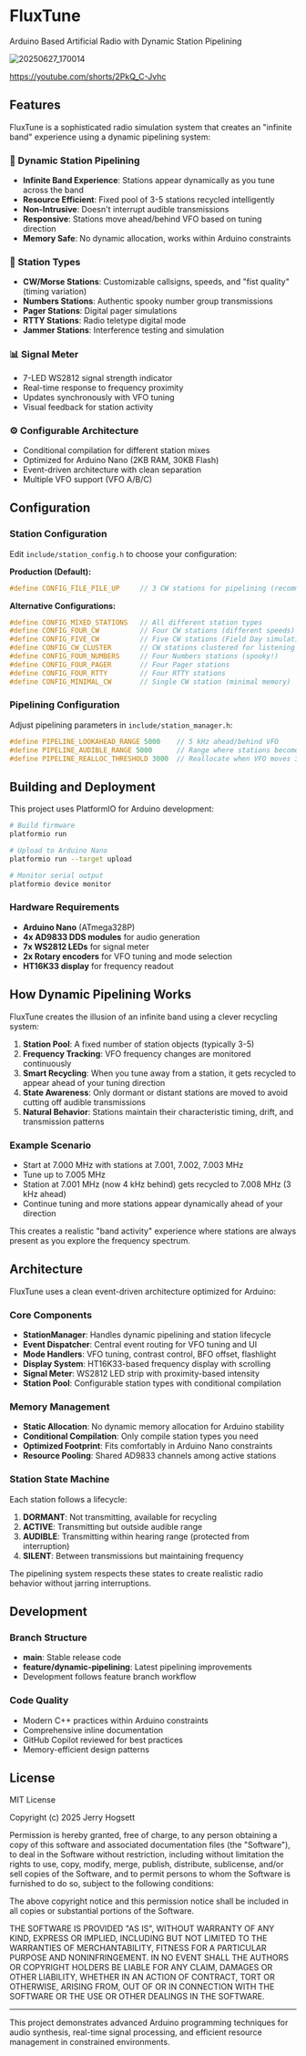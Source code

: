 # FluxTune
Arduino Based Artificial Radio with Dynamic Station Pipelining

![20250627_170014](https://github.com/user-attachments/assets/2380802a-ff7f-4b7a-a04b-0e40f170705c)

https://youtube.com/shorts/2PkQ_C-Jvhc

## Features

FluxTune is a sophisticated radio simulation system that creates an "infinite band" experience using a dynamic pipelining system:

### 🎯 Dynamic Station Pipelining
- **Infinite Band Experience**: Stations appear dynamically as you tune across the band
- **Resource Efficient**: Fixed pool of 3-5 stations recycled intelligently  
- **Non-Intrusive**: Doesn't interrupt audible transmissions
- **Responsive**: Stations move ahead/behind VFO based on tuning direction
- **Memory Safe**: No dynamic allocation, works within Arduino constraints

### 🚀 Station Types
- **CW/Morse Stations**: Customizable callsigns, speeds, and "fist quality" (timing variation)
- **Numbers Stations**: Authentic spooky number group transmissions  
- **Pager Stations**: Digital pager simulations
- **RTTY Stations**: Radio teletype digital mode
- **Jammer Stations**: Interference testing and simulation

### 📊 Signal Meter
- 7-LED WS2812 signal strength indicator
- Real-time response to frequency proximity
- Updates synchronously with VFO tuning
- Visual feedback for station activity

### ⚙️ Configurable Architecture
- Conditional compilation for different station mixes
- Optimized for Arduino Nano (2KB RAM, 30KB Flash)
- Event-driven architecture with clean separation
- Multiple VFO support (VFO A/B/C)

## Configuration

### Station Configuration
Edit `include/station_config.h` to choose your configuration:

**Production (Default):**
```cpp
#define CONFIG_FILE_PILE_UP     // 3 CW stations for pipelining (recommended)
```

**Alternative Configurations:**
```cpp
#define CONFIG_MIXED_STATIONS   // All different station types
#define CONFIG_FOUR_CW          // Four CW stations (different speeds)  
#define CONFIG_FIVE_CW          // Five CW stations (Field Day simulation)
#define CONFIG_CW_CLUSTER       // CW stations clustered for listening pleasure
#define CONFIG_FOUR_NUMBERS     // Four Numbers stations (spooky!)
#define CONFIG_FOUR_PAGER       // Four Pager stations
#define CONFIG_FOUR_RTTY        // Four RTTY stations
#define CONFIG_MINIMAL_CW       // Single CW station (minimal memory)
```

### Pipelining Configuration
Adjust pipelining parameters in `include/station_manager.h`:

```cpp
#define PIPELINE_LOOKAHEAD_RANGE 5000    // 5 kHz ahead/behind VFO
#define PIPELINE_AUDIBLE_RANGE 5000      // Range where stations become audible  
#define PIPELINE_REALLOC_THRESHOLD 3000  // Reallocate when VFO moves 3 kHz
```

## Building and Deployment

This project uses PlatformIO for Arduino development:

```bash
# Build firmware
platformio run

# Upload to Arduino Nano
platformio run --target upload

# Monitor serial output  
platformio device monitor
```

### Hardware Requirements
- **Arduino Nano** (ATmega328P)
- **4x AD9833 DDS modules** for audio generation
- **7x WS2812 LEDs** for signal meter
- **2x Rotary encoders** for VFO tuning and mode selection
- **HT16K33 display** for frequency readout

## How Dynamic Pipelining Works

FluxTune creates the illusion of an infinite band using a clever recycling system:

1. **Station Pool**: A fixed number of station objects (typically 3-5)
2. **Frequency Tracking**: VFO frequency changes are monitored continuously  
3. **Smart Recycling**: When you tune away from a station, it gets recycled to appear ahead of your tuning direction
4. **State Awareness**: Only dormant or distant stations are moved to avoid cutting off audible transmissions
5. **Natural Behavior**: Stations maintain their characteristic timing, drift, and transmission patterns

### Example Scenario
- Start at 7.000 MHz with stations at 7.001, 7.002, 7.003 MHz
- Tune up to 7.005 MHz  
- Station at 7.001 MHz (now 4 kHz behind) gets recycled to 7.008 MHz (3 kHz ahead)
- Continue tuning and more stations appear dynamically ahead of your direction

This creates a realistic "band activity" experience where stations are always present as you explore the frequency spectrum.

## Architecture

FluxTune uses a clean event-driven architecture optimized for Arduino:

### Core Components
- **StationManager**: Handles dynamic pipelining and station lifecycle
- **Event Dispatcher**: Central event routing for VFO tuning and UI
- **Mode Handlers**: VFO tuning, contrast control, BFO offset, flashlight
- **Display System**: HT16K33-based frequency display with scrolling
- **Signal Meter**: WS2812 LED strip with proximity-based intensity
- **Station Pool**: Configurable station types with conditional compilation

### Memory Management
- **Static Allocation**: No dynamic memory allocation for Arduino stability
- **Conditional Compilation**: Only compile station types you need
- **Optimized Footprint**: Fits comfortably in Arduino Nano constraints
- **Resource Pooling**: Shared AD9833 channels among active stations

### Station State Machine
Each station follows a lifecycle:
1. **DORMANT**: Not transmitting, available for recycling
2. **ACTIVE**: Transmitting but outside audible range
3. **AUDIBLE**: Transmitting within hearing range (protected from interruption)
4. **SILENT**: Between transmissions but maintaining frequency

The pipelining system respects these states to create realistic radio behavior without jarring interruptions.

## Development

### Branch Structure
- **main**: Stable release code
- **feature/dynamic-pipelining**: Latest pipelining improvements
- Development follows feature branch workflow

### Code Quality
- Modern C++ practices within Arduino constraints
- Comprehensive inline documentation
- GitHub Copilot reviewed for best practices
- Memory-efficient design patterns

## License

MIT License

Copyright (c) 2025 Jerry Hogsett

Permission is hereby granted, free of charge, to any person obtaining a copy
of this software and associated documentation files (the "Software"), to deal
in the Software without restriction, including without limitation the rights
to use, copy, modify, merge, publish, distribute, sublicense, and/or sell
copies of the Software, and to permit persons to whom the Software is
furnished to do so, subject to the following conditions:

The above copyright notice and this permission notice shall be included in all
copies or substantial portions of the Software.

THE SOFTWARE IS PROVIDED "AS IS", WITHOUT WARRANTY OF ANY KIND, EXPRESS OR
IMPLIED, INCLUDING BUT NOT LIMITED TO THE WARRANTIES OF MERCHANTABILITY,
FITNESS FOR A PARTICULAR PURPOSE AND NONINFRINGEMENT. IN NO EVENT SHALL THE
AUTHORS OR COPYRIGHT HOLDERS BE LIABLE FOR ANY CLAIM, DAMAGES OR OTHER
LIABILITY, WHETHER IN AN ACTION OF CONTRACT, TORT OR OTHERWISE, ARISING FROM,
OUT OF OR IN CONNECTION WITH THE SOFTWARE OR THE USE OR OTHER DEALINGS IN THE
SOFTWARE.

---

This project demonstrates advanced Arduino programming techniques for audio synthesis, real-time signal processing, and efficient resource management in constrained environments.
